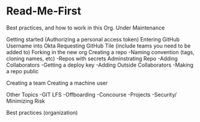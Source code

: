 # Read-Me-First
Best practices, and how to work in this Org. 
Under Maintenance 

Getting started (Authorizing a personal access token)
  Entering GitHub Username into Okta
  Requesting GitHub Tile (include teams you need to be added to)
Forking in the new org
Creating a repo
  -Naming convention (tags, cloning names, etc)
  -Repos with secrets
Adminstrating Repo
  -Adding Collaborators
  -Getting a deploy key
  -Adding Outside Collaborators
  -Making a repo public

Creating a team
Creating a machine user

Other Topics
  -GIT LFS
  -Offboarding
  -Concourse
  -Projects
  -Security/ Minimizing Risk
 



Best practices (organization) 

